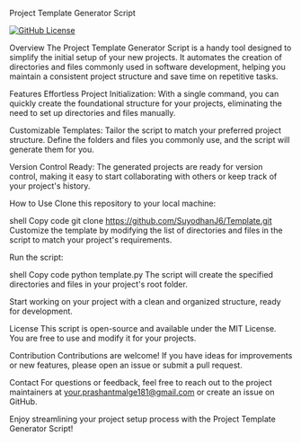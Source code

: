 Project Template Generator Script

[![GitHub License](https://img.shields.io/badge/license-MIT-blue.svg)](LICENSE)


Overview
The Project Template Generator Script is a handy tool designed to simplify the initial setup of your new projects. It automates the creation of directories and files commonly used in software development, helping you maintain a consistent project structure and save time on repetitive tasks.

Features
Effortless Project Initialization: With a single command, you can quickly create the foundational structure for your projects, eliminating the need to set up directories and files manually.

Customizable Templates: Tailor the script to match your preferred project structure. Define the folders and files you commonly use, and the script will generate them for you.

Version Control Ready: The generated projects are ready for version control, making it easy to start collaborating with others or keep track of your project's history.

How to Use
Clone this repository to your local machine:

shell
Copy code
git clone https://github.com/SuyodhanJ6/Template.git
Customize the template by modifying the list of directories and files in the script to match your project's requirements.

Run the script:

shell
Copy code
python template.py
The script will create the specified directories and files in your project's root folder.

Start working on your project with a clean and organized structure, ready for development.

License
This script is open-source and available under the MIT License. You are free to use and modify it for your projects.

Contribution
Contributions are welcome! If you have ideas for improvements or new features, please open an issue or submit a pull request.

Contact
For questions or feedback, feel free to reach out to the project maintainers at your.prashantmalge181@gmail.com or create an issue on GitHub.

Enjoy streamlining your project setup process with the Project Template Generator Script!